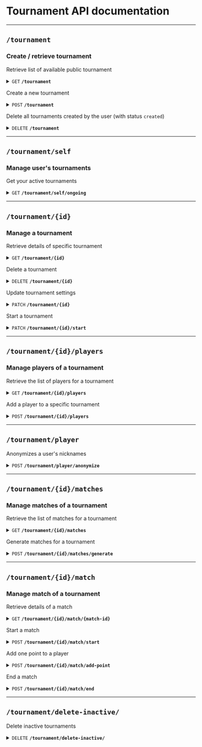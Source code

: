 # Tournament API documentation

--------------------------------------------------------------------------------

## `/tournament`

### Create / retrieve tournament

Retrieve list of available public tournament

<details>
 <summary><code>GET</code> <code><b>/tournament</b></code></summary>


### Parameters

#### Query

> | name                | value type | description                                              | type      |
> |---------------------|------------|----------------------------------------------------------|-----------|
> | `page`              | Integer    | the current page                                         | Optional  |
> | `page-size`         | Integer    | the number of items per page, defaults to 10, maximum 50 | Optional  |
> | `display-private`   | none       | display private tournament                               | Optional  |
> | `display-completed` | none       | display completed tournament                             | Optional  |

### Responses

> | http code | content-type               | response                                     |
> |-----------|----------------------------|----------------------------------------------|
> | `200`     | `application/json`         | `{"public-tournaments": [tournament1, ...]}` |
> | `401`     | `application/json`         | `{"errors":["AAA", ...]}`                    |

</details>

Create a new tournament

<details>
 <summary><code>POST</code> <code><b>/tournament</b></code></summary>


### Parameters

#### Body

- Tournament name must be between 3 and 20 characters and can only contain alnum and space
- Players must be between 2 and 16 (optional, default = 16 players)
- Nickname for the tournament (optional)
- A boolean that specifies if tournament is private
- A password for the tournament (if is-private is true)

> ```javascript
> {
>     "name": "World Championship",
>     "max-players": 16,
>     "is-private": true,
>     "password": "Password1%"
>     "nickname": "Player"
> }
> ```

### Responses

> | http code     | content-type       | response                               |
> |---------------|--------------------|----------------------------------------|
> | `201`         | `application/json` | `{"id": 1, "name": "Tournament", ...}` |
> | `400` / `401` | `application/json` | `{"errors": ["AAA", "BBB", "..."]}`    |

</details>

Delete all tournaments created by the user (with status `created`)

<details>
 <summary><code>DELETE</code> <code><b>/tournament</b></code></summary>

### Parameters

None

### Responses

> | http code | content-type       | response                                                            |
> |-----------|--------------------|---------------------------------------------------------------------|
> | `200`     | `application/json` | `{"message": "tournaments created by this user have been deleted"}` |
> | `401`     | `application/json` | `{"errors": ["error message", ...]}`                                |


</details>

--------------------------------------------------------------------------------

## `/tournament/self`

### Manage user's tournaments

Get your active tournaments

<details>
 <summary><code>GET</code> <code><b>/tournament/self/ongoing</b></code></summary>


### Parameters

None

### Responses

> | http code     | content-type       | response                                                     |
> |---------------|--------------------|--------------------------------------------------------------|
> | `201`         | `application/json` | `{"nb_active_tournaments": 2, "active_tournaments": [...]}`  |
> | `400` / `401` | `application/json` | `{"errors": ["AAA", "BBB", "..."]}`                          |

</details>

--------------------------------------------------------------------------------

## `/tournament/{id}`

### Manage a tournament

Retrieve details of specific tournament

<details>
 <summary><code>GET</code> <code><b>/tournament/{id}</b></code></summary>

### Parameters

None

### Responses

Body

> ```javascript
> {
>       "id": 1,
>       "name": "Tournament",
>       "max-players": 16,
>       "nb-players": 1,
>       "players": [
>          {
>             "nickname": "Player",
>             "user_id": 2
>           }
>       ],
>       "is-private": true,
>       "status": "created",
>       "admin": "edelage",
> 

> | http code | content-type       | response                               |
> |-----------|--------------------|----------------------------------------|
> | `200`     | `application/json` | `{"id": 1, "name": "Tournament", ...}` |
> | `404`     | `application/json` | `{"errors": ["error message", ...]}`   |

</details>

Delete a tournament

<details>
 <summary><code>DELETE</code> <code><b>/tournament/{id}</b></code></summary>

### Parameters

None

### Responses

> | http code                     | content-type       | response                                         |
> |-------------------------------|--------------------|--------------------------------------------------|
> | `200`                         | `application/json` | `{"message": "tournament successfully deleted"}` |
> | `400` / `401` / `403` / `404` | `application/json` | `{"errors": ["error message", ...]}`             |

</details>

Update tournament settings

<details>
 <summary><code>PATCH</code> <code><b>/tournament/{id}</b></code></summary>

### Parameters

#### Body

- Tournament name must be between 3 and 20 characters and can only contain alnum and space (optional)
- Players must be between 2 and 16 (optional)
- A boolean that specifies if tournament is private (optional)
- A password for the tournament (optional)

> ```javascript
> {
>   "name": "World Championship",
>   "max-players": 16,
>   "is-private": true,
>   "password": "Password1%"
> }

### Responses

> | http code      | content-type       | response                               |
> |----------------|--------------------|----------------------------------------|
> | `200`          | `application/json` | `{"id": 1, "name": "Tournament", ...}` |
> | `400` / `403`  | `application/json` | `{"errors": ["AAA", "BBB", "..."]}`    |

</details>

Start a tournament

<details>
 <summary><code>PATCH</code> <code><b>/tournament/{id}/start</b></code></summary>

### Parameters

None

### Responses

> | http code | content-type       | response                            |
> |-----------|--------------------|-------------------------------------|
> | `200`     | `application/json` | `{"message": "..."}`                |
> | `400`     | `application/json` | `{"errors": ["AAA", "BBB", "..."]}` |

</details>

--------------------------------------------------------------------------------

## `/tournament/{id}/players`

### Manage players of a tournament

Retrieve the list of players for a tournament

<details>
 <summary><code>GET</code> <code><b>/tournament/{id}/players</b></code></summary>

### Responses

#### Body

> ```javascript
>   {
>       "max-players": 16,
>       "players": [
>           {
>               "nickname": "Player",
>               "user_id": 2
>           }     
>       ] 
>   }
> ```

> | http code | content-type       | response                                          |
> |-----------|--------------------|---------------------------------------------------|
> | `200`     | `application/json` | `{"players": [{"nickname": "Player", ...}, ...]}` |
> | `404`     | `application/json` | `{"errors": ["AAA", ...]}`                        |

</details>

Add a player to a specific tournament

<details>
 <summary><code>POST</code> <code><b>/tournament/{id}/players</b></code></summary>

### Parameters

#### Body

- Nickname for the tournament
- The tournament password (if tournament is private)

> ```javascript
> {
>     "nickname": "Player"
> }
> ```

### Responses

> | http code              | content-type       | response                                        |
> |------------------------|--------------------|-------------------------------------------------|
> | `201`                  | `application/json` | `{"id": 1, "nickname": "Player", "user_id": 2}` |
> | `400` / `403` / `404`  | `application/json` | `{"errors": ["AAA", "BBB", "..."]}`             |

</details>

--------------------------------------------------------------------------------

## `/tournament/player`

Anonymizes a user's nicknames

<details>
 <summary><code>POST</code> <code><b>/tournament/player/anonymize</b></code></summary>

### Request

#### Body

- The user id to anonymize

> ```javascript
> {
>    "user_id": 1
> }

### Responses

> | http code | content-type       | response                                        |
> |-----------|--------------------|-------------------------------------------------|
> | `200`     | `application/json` | `{"message": "player successfully anonymized"}` |

</details>

--------------------------------------------------------------------------------

## `/tournament/{id}/matches`

### Manage matches of a tournament

Retrieve the list of matches for a tournament

<details>
 <summary><code>GET</code> <code><b>/tournament/{id}/matches</b></code></summary>

### Parameters

None

### Responses

> Example:
> ```javascript
> {
>  "nb-matches": 14,
>   "matches": [
>       {
>           "id": 1,
>           "status": "Finished",
>           "player1": "Player1",
>           "player2": "Player2",
>           "player_1_score": 2,
>           "player_2_score": 1,
>           "winner": "Player1"
>       },
>       {
>           ...
>       }
> ]
> }
> ```

</details>

Generate matches for a tournament

<details>
 <summary><code>POST</code> <code><b>/tournament/{id}/matches/generate</b></code></summary>

### Parameters

#### Body

- Randomly generate matches (optional, default = false)

> ```javascript
> {
>   "random": true
> }

### Responses

> | http code | content-type       | response                               |
> |-----------|--------------------|----------------------------------------|
> | `200`     | `application/json` | `{"nb-matches": 14, "matches": [...]}` |
> | `404`     | `application/json` | `{"errors": ["AAA", ...]}`             |

</details>

--------------------------------------------------------------------------------

## `/tournament/{id}/match`

### Manage match of a tournament

Retrieve details of a match

<details>
 <summary><code>GET</code> <code><b>/tournament/{id}/match/{match-id}</b></code></summary>

### Parameters

None

### Responses

> Example:
> ```javascript
> {
>   "id": 1,
>   "status": "Finished",
>   "player1": "Player1",
>   "player2": "Player2",
>   "player_1_score": 2,
>   "player_2_score": 1,
>   "winner": "Player1"
> }
> ```

> | http code | content-type       | response                                   |
> |-----------|--------------------|--------------------------------------------|
> | `200`     | `application/json` | `{"id": 1, "status": "In-progress", ...}`  |
> | `404`     | `application/json` | `{"errors": ["AAA", ...]}`                 |

</details>

Start a match

<details>
 <summary><code>POST</code> <code><b>/tournament/{id}/match/start</b></code></summary>

### Parameters

#### Body

- The first player (user_id)
- The second player (user_id)

> ```javascript
> {
>   "player1": 1,
>   "player2": 2
> }

### Responses

> | http code | content-type       | response                                  |
> |-----------|--------------------|-------------------------------------------|
> | `200`     | `application/json` | `{"id": 1, "status": "In-progress", ...}` |
> | `400`     | `application/json` | `{"errors": ["AAA", "BBB", "..."]}`       |

</details>

Add one point to a player

<details>
 <summary><code>POST</code> <code><b>/tournament/{id}/match/add-point</b></code></summary>

### Parameters

#### Body

- The player to add a point (user_id)

> ```javascript
> {
>   "player": 1
> }
> ```

### Responses

> | http code | content-type       | response                                  |
> |-----------|--------------------|-------------------------------------------|
> | `200`     | `application/json` | `{"id": 1, "status": "In-progress", ...}` |
> | `400`     | `application/json` | `{"errors": ["AAA", "BBB", "..."]}`       |

</details>

End a match

<details>
 <summary><code>POST</code> <code><b>/tournament/{id}/match/end</b></code></summary>

### Parameters

#### Body

- Winner of the match (user_id)

> ```javascript
> {
>   "winner": 2
> }
> ```

### Responses

> | http code | content-type       | response                               |
> |-----------|--------------------|----------------------------------------|
> | `200`     | `application/json` | `{"id": 1, "status": "Finished", ...}` |
> | `400`     | `application/json` | `{"errors": ["AAA", "BBB", "..."]}`    |

</details>

--------------------------------------------------------------------------------

## `/tournament/delete-inactive/`

Delete inactive tournaments

<details>
 <summary><code>DELETE</code> <code><b>/tournament/delete-inactive/</b></code></summary>

### Parameters

None

### Responses

> | http code | content-type       | response                            |
> |-----------|--------------------|-------------------------------------|
> | `200`     | `application/json` | `{'message': 'Tournament deleted'}` |
> | `404`     | `application/json` | `{"errors": ["AAA", ...]}`          |

</details>
